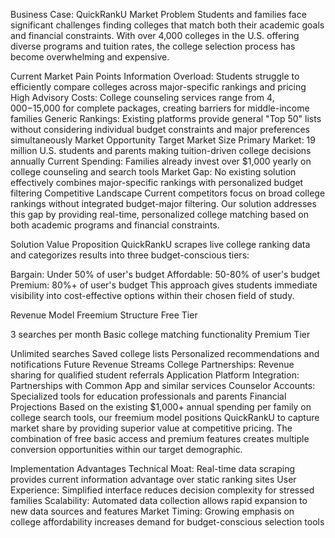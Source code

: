 Business Case: QuickRankU
Market Problem
Students and families face significant challenges finding colleges that match both their academic goals and financial constraints. With over 4,000 colleges in the U.S. offering diverse programs and tuition rates, the college selection process has become overwhelming and expensive.

Current Market Pain Points
Information Overload: Students struggle to efficiently compare colleges across major-specific rankings and pricing
High Advisory Costs: College counseling services range from $4,000-$15,000 for complete packages, creating barriers for middle-income families
Generic Rankings: Existing platforms provide general "Top 50" lists without considering individual budget constraints and major preferences simultaneously
Market Opportunity
Target Market Size
Primary Market: 19 million U.S. students and parents making tuition-driven college decisions annually
Current Spending: Families already invest over $1,000 yearly on college counseling and search tools
Market Gap: No existing solution effectively combines major-specific rankings with personalized budget filtering
Competitive Landscape
Current competitors focus on broad college rankings without integrated budget-major filtering. Our solution addresses this gap by providing real-time, personalized college matching based on both academic programs and financial constraints.

Solution Value Proposition
QuickRankU scrapes live college ranking data and categorizes results into three budget-conscious tiers:

Bargain: Under 50% of user's budget
Affordable: 50-80% of user's budget
Premium: 80%+ of user's budget
This approach gives students immediate visibility into cost-effective options within their chosen field of study.

Revenue Model
Freemium Structure
Free Tier

3 searches per month
Basic college matching functionality
Premium Tier

Unlimited searches
Saved college lists
Personalized recommendations and notifications
Future Revenue Streams
College Partnerships: Revenue sharing for qualified student referrals
Application Platform Integration: Partnerships with Common App and similar services
Counselor Accounts: Specialized tools for education professionals and parents
Financial Projections
Based on the existing $1,000+ annual spending per family on college search tools, our freemium model positions QuickRankU to capture market share by providing superior value at competitive pricing. The combination of free basic access and premium features creates multiple conversion opportunities within our target demographic.

Implementation Advantages
Technical Moat: Real-time data scraping provides current information advantage over static ranking sites
User Experience: Simplified interface reduces decision complexity for stressed families
Scalability: Automated data collection allows rapid expansion to new data sources and features
Market Timing: Growing emphasis on college affordability increases demand for budget-conscious selection tools